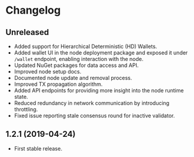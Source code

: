 # Changelog


## Unreleased

- Added support for Hierarchical Deterministic (HD) Wallets.
- Added wallet UI in the node deployment package and exposed it under `/wallet` endpoint, enabling interaction with the node.
- Updated NuGet packages for data access and API.
- Improved node setup docs.
- Documented node update and removal process.
- Improved TX propagation algorithm.
- Added API endpoints for providing more insight into the node runtime state.
- Reduced redundancy in network communication by introducing throttling.
- Fixed issue reporting stale consensus round for inactive validator.


## 1.2.1 (2019-04-24)

- First stable release.
